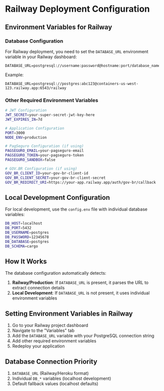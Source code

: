 # Railway Deployment Configuration

## Environment Variables for Railway

### Database Configuration

For Railway deployment, you need to set the `DATABASE_URL` environment variable in your Railway dashboard:

```
DATABASE_URL=postgresql://username:password@hostname:port/database_name
```

Example:
```
DATABASE_URL=postgresql://postgres:abc123@containers-us-west-123.railway.app:6543/railway
```

### Other Required Environment Variables

```bash
# JWT Configuration
JWT_SECRET=your-super-secret-jwt-key-here
JWT_EXPIRES_IN=7d

# Application Configuration
PORT=3000
NODE_ENV=production

# PagSeguro Configuration (if using)
PAGSEGURO_EMAIL=your-pagseguro-email
PAGSEGURO_TOKEN=your-pagseguro-token
PAGSEGURO_SANDBOX=false

# GOV.BR Configuration (if using)
GOV_BR_CLIENT_ID=your-gov-br-client-id
GOV_BR_CLIENT_SECRET=your-gov-br-client-secret
GOV_BR_REDIRECT_URI=https://your-app.railway.app/auth/gov-br/callback
```

## Local Development Configuration

For local development, use the `config.env` file with individual database variables:

```bash
DB_HOST=localhost
DB_PORT=5432
DB_USERNAME=postgres
DB_PASSWORD=12345678
DB_DATABASE=postgres
DB_SCHEMA=cargo
```

## How It Works

The database configuration automatically detects:

1. **Railway/Production**: If `DATABASE_URL` is present, it parses the URL to extract connection details
2. **Local Development**: If `DATABASE_URL` is not present, it uses individual environment variables

## Setting Environment Variables in Railway

1. Go to your Railway project dashboard
2. Navigate to the "Variables" tab
3. Add the `DATABASE_URL` variable with your PostgreSQL connection string
4. Add other required environment variables
5. Redeploy your application

## Database Connection Priority

1. `DATABASE_URL` (Railway/Heroku format)
2. Individual `DB_*` variables (localhost development)
3. Default fallback values (localhost defaults)
